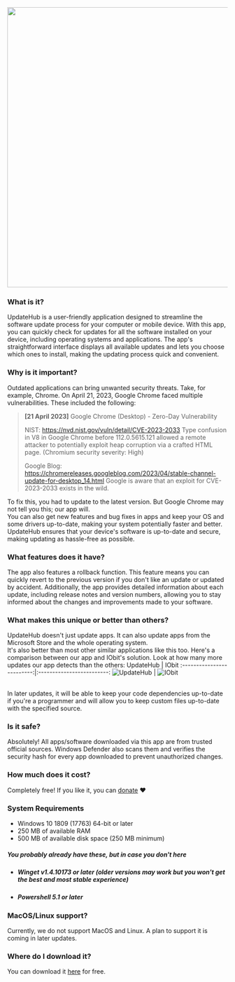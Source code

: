 <div align="center">
	<img src="https://raw.githubusercontent.com/KK-Designs/UpdateHub/main/images/header.png" width="640" />
</div>

### What is it?

UpdateHub is a user-friendly application designed to streamline the software update process for your computer or mobile device. With this app, you can quickly check for updates for all the software installed on your device, including operating systems and applications. The app's straightforward interface displays all available updates and lets you choose which ones to install, making the updating process quick and convenient.

### Why is it important?

Outdated applications can bring unwanted security threats. Take, for example, Chrome. On April 21, 2023, Google Chrome faced multiple vulnerabilities. These included the following:

> **[21 April 2023]** Google Chrome (Desktop) - Zero-Day Vulnerability
>
> NIST: https://nvd.nist.gov/vuln/detail/CVE-2023-2033
> Type confusion in V8 in Google Chrome before 112.0.5615.121 allowed a remote attacker to potentially exploit heap corruption via a crafted HTML page. (Chromium security severity: High)
>
> Google Blog: https://chromereleases.googleblog.com/2023/04/stable-channel-update-for-desktop_14.html
> Google is aware that an exploit for CVE-2023-2033 exists in the wild.
>
To fix this, you had to update to the latest version. But Google Chrome may not tell you this; our app will.
\
You can also get new features and bug fixes in apps and keep your OS and some drivers up-to-date, making your system potentially faster and better.
\
UpdateHub ensures that your device's software is up-to-date and secure, making updating as hassle-free as possible.

### What features does it have?

The app also features a rollback function. This feature means you can quickly revert to the previous version if you don't like an update or updated by accident.
Additionally, the app provides detailed information about each update, including release notes and version numbers, allowing you to stay informed about the changes and improvements made to your software.

### What makes this unique or better than others?
UpdateHub doesn't just update apps. It can also update apps from the Microsoft Store and the whole operating system.
\
It's also better than most other similar applications like this too. Here's a comparison between our app and IObit's solution. Look at how many more updates our app detects than the others:
UpdateHub             |  IObit
:-------------------------:|:-------------------------:
![UpdateHub](https://raw.githubusercontent.com/KK-Designs/UpdateHub/main/images/UpdateHub.png)  |  ![IObit](https://raw.githubusercontent.com/KK-Designs/UpdateHub/main/images/IObit.png)

\
In later updates, it will be able to keep your code dependencies up-to-date if you're a programmer and will allow you to keep custom files up-to-date with the specified source.

### Is it safe?
Absolutely! All apps/software downloaded via this app are from trusted official sources. Windows Defender also scans them and verifies the security hash for every app downloaded to prevent unauthorized changes.

### How much does it cost?
Completely free! If you like it, you can [donate](https://www.paypal.com/donate/?hosted_button_id=SRVM3LAZ3WBL8 "Donate") ❤️

### System Requirements
- Windows 10 1809 (17763) 64-bit or later
- 250 MB of available RAM
- 500 MB of available disk space (250 MB minimum)

<h5>You probably already have these, but in case you don't here</h5>
<ul>
	<li><h5>Winget v1.4.10173 or later (older versions may work but you won't get the best and most stable experience)</h5></li>
	<li><h5>Powershell 5.1 or later</h5></li>
</ul>

### MacOS/Linux support?

Currently, we do not support MacOS and Linux. A plan to support it is coming in later updates.

### Where do I download it?
You can download it [here](https://github.com/KK-Designs/UpdateHub/releases/latest "Download latest version") for free.

<!--
UpdateHub is a user-friendly application designed to streamline the software update process for your computer or mobile device. With this app, you can quickly check for updates for all the software installed on your device, including operating systems and applications. The app's straightforward interface displays all available updates and lets you choose which ones to install, making the updating process quick and convenient.

The app also features a rollback function. This feature means you can quickly revert to the previous version if you don't like an update or updated by accident.

Additionally, the app provides detailed information about each update, including release notes and version numbers, allowing you to stay informed about the changes and improvements made to your software.

UpdateHub ensures that your device's software is up-to-date and secure, making updating as hassle-free as possible.
-->
